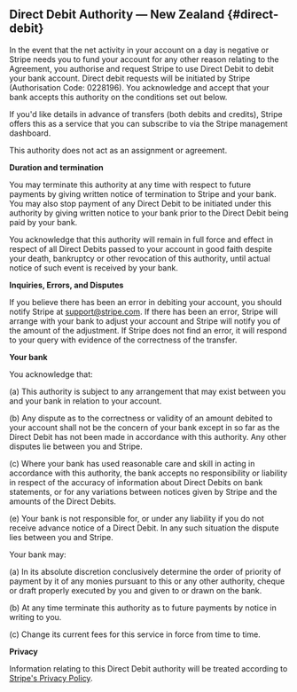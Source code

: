 <section>

# Direct Debit Authority &mdash; New Zealand {#direct-debit}

In the event that the net activity in your account on a day is negative or Stripe needs you to fund your account for any other reason relating to the Agreement, you authorise and request Stripe to use Direct Debit to debit your bank account. Direct debit requests will be initiated by Stripe (Authorisation Code: 0228196). You acknowledge and accept that your bank accepts this authority on the conditions set out below.

If you'd like details in advance of transfers (both debits and credits), Stripe offers this as a service that you can subscribe to via the Stripe management dashboard.

This authority does not act as an assignment or agreement.

**Duration and termination**

You may terminate this authority at any time with respect to future payments by giving written notice of termination to Stripe and your bank. You may also stop payment of any Direct Debit to be initiated under this authority by giving written notice to your bank prior to the Direct Debit being paid by your bank.

You acknowledge that this authority will remain in full force and effect in respect of all Direct Debits passed to your account in good faith despite your death, bankruptcy or other revocation of this authority, until actual notice of such event is received by your bank.

**Inquiries, Errors, and Disputes**

If you believe there has been an error in debiting your account, you should notify Stripe at [support@stripe.com](mailto:support@stripe.com). If there has been an error, Stripe will arrange with your bank to adjust your account and Stripe will notify you of the amount of the adjustment. If Stripe does not find an error, it will respond to your query with evidence of the correctness of the transfer.

**Your bank**

You acknowledge that:

(a) This authority is subject to any arrangement that may exist between you and your bank in relation to your account.

(b) Any dispute as to the correctness or validity of an amount debited to your account shall not be the concern of your bank except in so far as the Direct Debit has not been made in accordance with this authority. Any other disputes lie between you and Stripe.

(c) Where your bank has used reasonable care and skill in acting in accordance with this authority, the bank accepts no responsibility or liability in respect of the accuracy of information about Direct Debits on bank statements, or for any variations between notices given by Stripe and the amounts of the Direct Debits.

(e) Your bank is not responsible for, or under any liability if you do not receive advance notice of a Direct Debit. In any such situation the dispute lies between you and Stripe.

Your bank may:

(a) In its absolute discretion conclusively determine the order of priority of payment by it of any monies pursuant to this or any other authority, cheque or draft properly executed by you and given to or drawn on the bank.

(b) At any time terminate this authority as to future payments by notice in writing to you.

(c) Change its current fees for this service in force from time to time.

**Privacy**

Information relating to this Direct Debit authority will be treated according to [Stripe's Privacy Policy](https://stripe.com/privacy).

</section>
